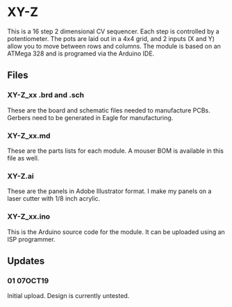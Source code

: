 # XY-Z

This is a 16 step 2 dimensional CV sequencer. Each step is controlled by a potentiometer. The pots are laid out in a 4x4 grid, and 2 inputs (X and Y) allow you to move between rows and columns. The module is based on an ATMega 328 and is programed via the Arduino IDE.

## Files
### XY-Z_xx .brd and .sch
These are the board and schematic files needed to manufacture PCBs. Gerbers need to be generated in Eagle for manufacturing.

### XY-Z_xx.md
These are the parts lists for each module. A mouser BOM is available in this file as well.

### XY-Z.ai
These are the panels in Adobe Illustrator format. I make my panels on a laser cutter with 1/8 inch acrylic.

### XY-Z_xx.ino
This is the Arduino source code for the module. It can be uploaded using an ISP programmer.

## Updates

### 01 07OCT19
Initial upload. Design is currently untested.
